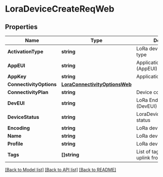 # LoraDeviceCreateReqWeb

## Properties

Name | Type | Description | Notes
------------ | ------------- | ------------- | -------------
**ActivationType** | **string** | LoRa device activation type | 
**AppEUI** | **string** | Application identifier (AppEUI) | 
**AppKey** | **string** | Application Key (AppKey) | 
**ConnectivityOptions** | [**LoraConnectivityOptionsWeb**](LoraConnectivityOptionsWeb.md) |  | [optional] 
**ConnectivityPlan** | **string** | Device connectivity plan. | [optional] 
**DevEUI** | **string** | LoRa End-device identifier (DevEUI) | 
**DeviceStatus** | **string** | LoraDeviceUpdateReqWeb status | 
**Encoding** | **string** | LoRa device encoding | [optional] 
**Name** | **string** | LoRa device name | 
**Profile** | **string** | LoRa device profile | 
**Tags** | **[]string** | List of tags, used to tag uplink from this device | [optional] 

[[Back to Model list]](../README.md#documentation-for-models) [[Back to API list]](../README.md#documentation-for-api-endpoints) [[Back to README]](../README.md)


